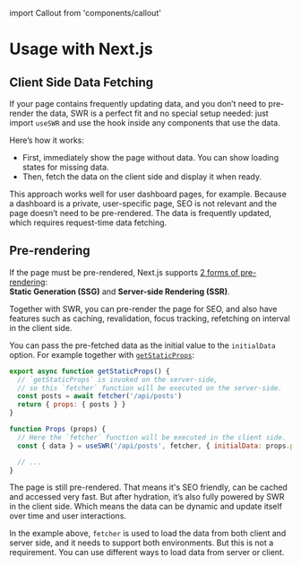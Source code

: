 import Callout from 'components/callout'

# Usage with Next.js

## Client Side Data Fetching

If your page contains frequently updating data, and you don’t need to pre-render the data, SWR is a perfect fit and no special setup needed: just import `useSWR` and use the hook inside any components that use the data.

Here’s how it works:

- First, immediately show the page without data. You can show loading states for missing data.
- Then, fetch the data on the client side and display it when ready.

This approach works well for user dashboard pages, for example. Because a dashboard is a private, user-specific page, SEO is not relevant and the page doesn’t need to be pre-rendered. The data is frequently updated, which requires request-time data fetching.

## Pre-rendering

If the page must be pre-rendered, Next.js supports [2 forms of pre-rendering](https://nextjs.org/docs/basic-features/data-fetching):  
**Static Generation (SSG)** and **Server-side Rendering (SSR)**.

Together with SWR, you can pre-render the page for SEO, and also have features such as caching, revalidation, focus tracking, refetching on interval in the client side.

You can pass the pre-fetched data as the initial value to the `initialData` option. For example together with [`getStaticProps`](https://nextjs.org/docs/basic-features/data-fetching#getstaticprops-static-generation):

```jsx
export async function getStaticProps() {
  // `getStaticProps` is invoked on the server-side,
  // so this `fetcher` function will be executed on the server-side.
  const posts = await fetcher('/api/posts')
  return { props: { posts } }
}

function Props (props) {
  // Here the `fetcher` function will be executed in the client side.
  const { data } = useSWR('/api/posts', fetcher, { initialData: props.posts })

  // ...
}
```

The page is still pre-rendered. That means it's SEO friendly, can be cached and accessed very fast. But after hydration, it’s also fully powered by SWR in the client side. 
Which means the data can be dynamic and update itself over time and user interactions.

<Callout emoji="💡">
  In the example above, <code>fetcher</code> is used to load the data from both client and server side, 
  and it needs to support both environments. But this is not a requirement. You can use different ways to load data from server or client.
</Callout>
